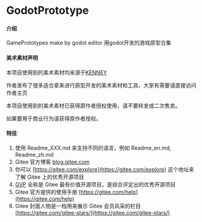 # GodotPrototype

#### 介绍
GamePrototypes make by godot editor 
用godot开发的游戏原型合集

#### 美术素材声明

本项目使用到的美术素材均来源于[KENNEY](https://www.kenney.nl/)

作者发布了很多适合拿来进行原型开发的美术素材和工具，大家有需要请直接访问作者主页

本项目使用到的美术素材已获得原作者授权使用，请不要转发或二次售卖。

如果要用于商业行为请获得原作者授权。

#### 特技

1.  使用 Readme\_XXX.md 来支持不同的语言，例如 Readme\_en.md, Readme\_zh.md
2.  Gitee 官方博客 [blog.gitee.com](https://blog.gitee.com)
3.  你可以 [https://gitee.com/explore](https://gitee.com/explore) 这个地址来了解 Gitee 上的优秀开源项目
4.  [GVP](https://gitee.com/gvp) 全称是 Gitee 最有价值开源项目，是综合评定出的优秀开源项目
5.  Gitee 官方提供的使用手册 [https://gitee.com/help](https://gitee.com/help)
6.  Gitee 封面人物是一档用来展示 Gitee 会员风采的栏目 [https://gitee.com/gitee-stars/](https://gitee.com/gitee-stars/)
